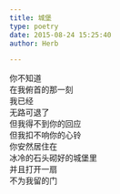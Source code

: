 ```yaml
---  
title: 城堡  
type: poetry  
date: 2015-08-24 15:25:40  
author: Herb  

---    
```

你不知道    
在我俯首的那一刻    
我已经    
无路可退了    
但我得不到你的回应    
但我扣不响你的心铃    
你安然居住在    
冰冷的石头砌好的城堡里    
并且打开一扇    
不为我留的门  
